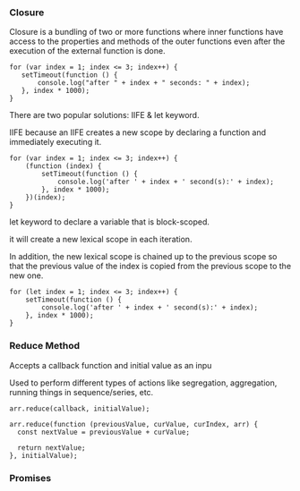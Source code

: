 ### Closure

Closure is a bundling of two or more functions where
inner functions have access to the properties and methods of the outer
functions even after the execution of the external function is done.

```
for (var index = 1; index <= 3; index++) {
   setTimeout(function () {
       console.log("after " + index + " seconds: " + index);
   }, index * 1000);
}
```

There are two popular solutions: IIFE & let keyword.

IIFE because an IIFE creates a new scope by declaring a function and immediately executing it.

```
for (var index = 1; index <= 3; index++) {
    (function (index) {
        setTimeout(function () {
            console.log('after ' + index + ' second(s):' + index);
        }, index * 1000);
    })(index);
}
```

let keyword to declare a variable that is block-scoped.

it will create a new lexical scope in each iteration.

In addition, the new lexical scope is chained up to the previous scope so that the previous value of the index is copied from the previous scope to the new one.

```
for (let index = 1; index <= 3; index++) {
    setTimeout(function () {
        console.log('after ' + index + ' second(s):' + index);
    }, index * 1000);
}
```

### Reduce Method

Accepts a callback function and initial value as an inpu

Used to perform different types of actions like segregation,
aggregation, running things in sequence/series, etc.

```
arr.reduce(callback, initialValue);

arr.reduce(function (previousValue, curValue, curIndex, arr) {
  const nextValue = previousValue + curValue;

  return nextValue;
}, initialValue);
```

### Promises

